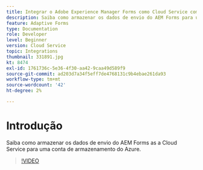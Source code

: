 ```yaml
---
title: Integrar o Adobe Experience Manager Forms como Cloud Service com o armazenamento do Azure
description: Saiba como armazenar os dados de envio do AEM Forms para uma conta de armazenamento do Azure.
feature: Adaptive Forms
type: Documentation
role: Developer
level: Beginner
version: Cloud Service
topic: Integrations
thumbnail: 331891.jpg
kt: 8474
exl-id: 1761736c-5e36-4f30-aa42-9caa49d589f9
source-git-commit: ad203d7a34f5eff7de4768131c9b4ebae261da93
workflow-type: tm+mt
source-wordcount: '42'
ht-degree: 2%

---
```


# Introdução

Saiba como armazenar os dados de envio do AEM Forms as a Cloud Service para uma conta de armazenamento do Azure.

>[!VIDEO](https://video.tv.adobe.com/v/331891/?quality=12&learn=on)
